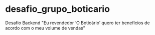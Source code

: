 # desafio_grupo_boticario
Desafio Backend "Eu revendedor ‘O Boticário’ quero ter benefícios de acordo com o meu volume de vendas”
